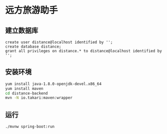 # 远方旅游助手

## 建立数据库

``` mysql
create user distance@localhost identified by '';
create database distance;
grant all privileges on distance.* to distance@localhost identified by '';
```

## 安装环境

``` bash
yum install java-1.8.0-openjdk-devel.x86_64
yum install maven
cd distance-backend
mvn -N io.takari:maven:wrapper
```




## 运行

``` bash
./mvnw spring-boot:run
```
